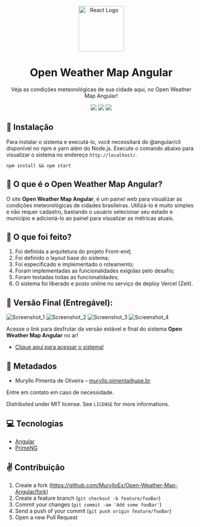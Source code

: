<p align="center">
  <a href="https://reactnative.dev/" target="blank"><img src="https://angular.io/assets/images/logos/angular/angular.svg" width="120" alt="React Logo" /></a>
</p>
<h1 align="center">Open Weather Map Angular</h1>
<p align="center">Veja as condições meteorológicas de sua cidade aqui, no Open Weather Map Angular!</p>

<p align="center">
  <img src="https://badgen.net/badge/technology/angular/yellow?icon=label"/>
  <img src="https://badgen.net/badge/license/MIT/blue?icon=label"/>
  <img src="https://badgen.net/badge/author/MurylloEx/red?icon=label"/>
</p>

## 👷 Instalação

Para instalar o sistema e executá-lo, você necessitará do @angular/cli disponível no npm e yarn além do Node.js. Execute o comando abaixo para visualizar o sistema no endereço ``http://localhost/``.

```
npm install && npm start
```

## 📖 O que é o Open Weather Map Angular?

O site **Open Weather Map Angular**, é um painel web para visualizar as condições meteorológicas de cidades brasileiras. Utilizá-lo é muito simples e não requer cadastro, bastando o usuário selecionar seu estado e município e adicioná-lo ao painel para visualizar as métricas atuais.

## 📌 O que foi feito?

1) Foi definida a arquitetura do projeto Front-end;
2) Foi definido o layout base do sistema;
3) Foi especificado e implementado o roteamento;
4) Foram implementadas as funcionalidades exigidas pelo desafio;
5) Foram testadas todas as funcionalidades;
6) O sistema foi liberado e posto online no serviço de deploy Vercel (Zeit).

## 🚀 Versão Final (Entregável):

![Screenshot_1](https://user-images.githubusercontent.com/32225687/149562720-7eb8393e-d61b-4895-ae01-b0374d18353d.png)
![Screenshot_2](https://user-images.githubusercontent.com/32225687/149562726-21851e55-c7f3-4271-ba06-1e78e4b5a12e.png)
![Screenshot_3](https://user-images.githubusercontent.com/32225687/149562735-c07b0bc0-879d-48dd-9527-b68648f73f12.png)
![Screenshot_4](https://user-images.githubusercontent.com/32225687/149562737-516b29a0-6f88-4f67-a7f8-de3058e50194.png)

Acesse o link para desfrutar da versão estável e final do sistema **Open Weather Map Angular** no ar!
- [Clique aqui para acessar o sistema!](https://comeia-weather.vercel.app/#/)

## 🎉 Metadados

- Muryllo Pimenta de Oliveira – muryllo.pimenta@upe.br

Entre em contato em caso de necessidade.

Distributed under MIT license. See ``LICENSE`` for more informations.

## 💻 Tecnologias

- [Angular](https://angular.io/)
- [PrimeNG](https://primefaces.org/primeng/)

## ✌ Contribuição

1. Create a fork (<https://github.com/MurylloEx/Open-Weather-Map-Angular/fork>)
2. Create a feature branch (`git checkout -b feature/fooBar`)
3. Commit your changes (`git commit -am 'Add some fooBar'`)
4. Send a push of your commit (`git push origin feature/fooBar`)
5. Open a new Pull Request